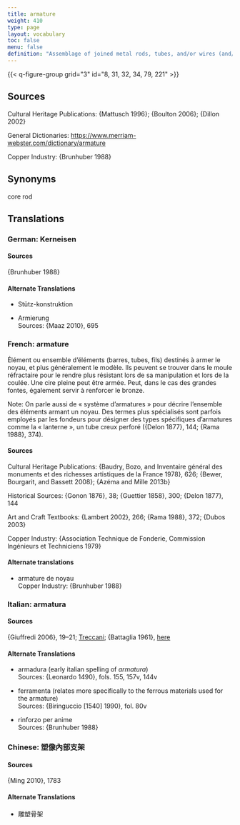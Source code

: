 ```yaml
---
title: armature
weight: 410
type: page
layout: vocabulary
toc: false
menu: false
definition: "Assemblage of joined metal rods, tubes, and/or wires (and/or other materials such as wood) that provides a structural framework for a sculpture and usually attaches to a base. Though generally internal, it may also include external supporting components that are eventually removed. In a lost-wax bronze, the armature is created to support the model, whether it is hollow or solid. In the case of a hollow cast, it will further help support the refractory mass of the core during the pour (see [GI](#GI)). Armatures may also be used in the assembly of a sculpture that was cast in parts, and in the repair of sculptures that have been structurally damaged (e.g., large archaeological bronzes)."
---
```


{{< q-figure-group grid="3" id="8, 31, 32, 34, 79, 221" >}}

## Sources

Cultural Heritage Publications: {Mattusch 1996}; {Boulton 2006}; {Dillon 2002}

General Dictionaries: <https://www.merriam-webster.com/dictionary/armature>

Copper Industry: {Brunhuber 1988}

## Synonyms

core rod

## Translations

<div class="accordion">

### German: **Kerneisen**

#### Sources

{Brunhuber 1988}

#### Alternate Translations

- Stütz-konstruktion

- Armierung<br />
Sources: {Maaz 2010}, 695

### French: **armature**

Élément ou ensemble d’éléments (barres, tubes, fils) destinés à armer le noyau, et plus généralement le modèle. Ils peuvent se trouver dans le moule réfractaire pour le rendre plus résistant lors de sa manipulation et lors de la coulée. Une cire pleine peut être armée. Peut, dans le cas des grandes fontes, également servir à renforcer le bronze.

<div class="backmatter">

Note: On parle aussi de « système d’armatures » pour décrire l’ensemble des éléments armant un noyau. Des termes plus spécialisés sont parfois employés par les fondeurs pour désigner des types spécifiques d’armatures comme la « lanterne », un tube creux perforé ({Delon 1877}, 144; {Rama 1988}, 374).

</div>

#### Sources

Cultural Heritage Publications: {Baudry, Bozo, and Inventaire général des monuments et des richesses artistiques de la France 1978}, 626; {Bewer, Bourgarit, and Bassett 2008}; {Azéma and Mille 2013b}

Historical Sources: {Gonon 1876}, 38; {Guettier 1858}, 300; {Delon 1877}, 144

Art and Craft Textbooks: {Lambert 2002}, 266; {Rama 1988}, 372; {Dubos 2003}

Copper Industry: {Association Technique de Fonderie, Commission Ingénieurs et Techniciens 1979}

#### Alternate translations

- armature de noyau<br />
Copper Industry: {Brunhuber 1988}

### Italian: **armatura**

#### Sources

{Giuffredi 2006}, 19–21; [Treccani](http://www.treccani.it/vocabolario/armatura); {Battaglia 1961}, [here](http://www.gdli.it/pdf_viewer/Scripts/pdf.js/web/viewer.asp?file=/PDF/GDLI01/GDLI_01_ocr_676.pdf&parola=armatura)

#### Alternate Translations

- armadura (early italian spelling of <em>armatura</em>)<br />
Sources: {Leonardo 1490}, fols. 155, 157v, 144v

- ferramenta (relates more specifically to the ferrous materials used for the armature)<br />
Sources: {Biringuccio [1540] 1990}, fol. 80v

- rinforzo per anime<br />
Sources: {Brunhuber 1988}

### Chinese: **塑像內部支架**

#### Sources

{Ming 2010}, 1783

#### Alternate Translations

- 雕塑骨架

</div>
